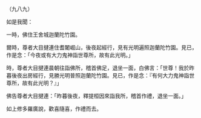 （九八九）

如是我聞：

一時，佛住王舍城迦蘭陀竹園。

爾時，尊者大目揵連住耆闍崛山，後夜起經行，見有光明遍照迦蘭陀竹園。見已，作是念：「今夜或有大力鬼神詣世尊所，故有此光明。」

時，尊者大目揵連晨朝往詣佛所，稽首佛足，退坐一面，白佛言：「世尊！我於昨暮後夜出房經行，見勝光明普照迦蘭陀竹園。見已，作是念：『有何大力鬼神詣世尊所，故有此光明？』」

佛告尊者大目揵連：「昨暮後夜，釋提桓因來詣我所，稽首作禮，退坐一面。」

如上修多羅廣說，歡喜隨喜，作禮而去。






